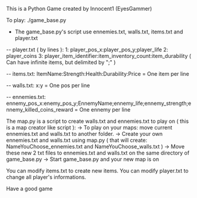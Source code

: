 This is a Python Game created by Innocent1 (EyesGammer)

To play:
	./game_base.py

- The game_base.py's script use ennemies.txt, walls.txt, items.txt and player.txt

-- player.txt ( by lines ):
	1: player_pos_x:player_pos_y;player_life
	2: player_coins
	3: player_item_identifier:item_inventory_count:item_durability ( Can have infinite items, but delimited by ";" )

-- items.txt:
	ItemName:Strength:Health:Durability:Price
= One item per line

-- walls.txt:
	x:y
= One pos per line

-- ennemies.txt:
	ennemy_pos_x:enemy_pos_y;EnnemyName;ennemy_life;ennemy_strength;ennemy_killed_coins_reward
= One ennemy per line


The map.py is a script to create walls.txt and ennemies.txt to play on ( this is a map creator like script ):
  -> To play on your maps: move current ennemies.txt and walls.txt to another folder.
  -> Create your own ennemies.txt and walls.txt using map.py ( that will create: NameYouChoose_ennemies.txt and NameYouChoose_walls.txt )
  -> Move these new 2 txt files to ennemies.txt and walls.txt on the same directory of game_base.py
  -> Start game_base.py and your new map is on


You can modify items.txt to create new items.
You can modify player.txt to change all player's informations.

Have a good game
